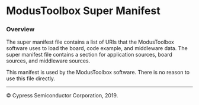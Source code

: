 # ModusToolbox Super Manifest

### Overview
The super manifest file contains a list of URIs that the ModusToolbox software uses to load the board, code example, and middleware data. The super
manifest file contains a section for application sources, board sources, and middleware sources.

This manifest is used by the ModusToolbox software. There is no reason to use this file directly.

---
© Cypress Semiconductor Corporation, 2019.